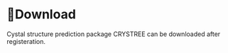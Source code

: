 <!--
---
title: "download"
permalink: /download/
author_profile: false
---
-->
# 🍦Download
Cystal structure prediction package CRYSTREE can be downloaded after registeration.
<iframe data-tally-src="https://tally.so/embed/w4bJ6A?alignLeft=1&hideTitle=1&transparentBackground=1&dynamicHeight=1" loading="lazy" width="100%" height="808" frameborder="0" marginheight="0" marginwidth="0" title="CRYSTREE Registration Form 注册表格"></iframe>
<script>var d=document,w="https://tally.so/widgets/embed.js",v=function(){"undefined"!=typeof Tally?Tally.loadEmbeds():d.querySelectorAll("iframe[data-tally-src]:not([src])").forEach((function(e){e.src=e.dataset.tallySrc}))};if("undefined"!=typeof Tally)v();else if(d.querySelector('script[src="'+w+'"]')==null){var s=d.createElement("script");s.src=w,s.onload=v,s.onerror=v,d.body.appendChild(s);}</script>
